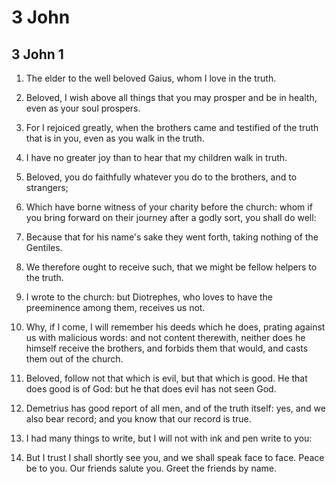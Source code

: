 # 3 John

## 3 John 1

1. The elder to the well beloved Gaius, whom I love in the truth.

2. Beloved, I wish above all things that you may prosper and be in health, even as your soul prospers.

3. For I rejoiced greatly, when the brothers came and testified of the truth that is in you, even as you walk in the truth.

4. I have no greater joy than to hear that my children walk in truth.

5. Beloved, you do faithfully whatever you do to the brothers, and to strangers;

6. Which have borne witness of your charity before the church: whom if you bring forward on their journey after a godly sort, you shall do well:

7. Because that for his name's sake they went forth, taking nothing of the Gentiles.

8. We therefore ought to receive such, that we might be fellow helpers to the truth.

9. I wrote to the church: but Diotrephes, who loves to have the preeminence among them, receives us not.

10. Why, if I come, I will remember his deeds which he does, prating against us with malicious words: and not content therewith, neither does he himself receive the brothers, and forbids them that would, and casts them out of the church.

11. Beloved, follow not that which is evil, but that which is good. He that does good is of God: but he that does evil has not seen God.

12. Demetrius has good report of all men, and of the truth itself: yes, and we also bear record; and you know that our record is true.

13. I had many things to write, but I will not with ink and pen write to you:

14. But I trust I shall shortly see you, and we shall speak face to face. Peace be to you. Our friends salute you. Greet the friends by name.